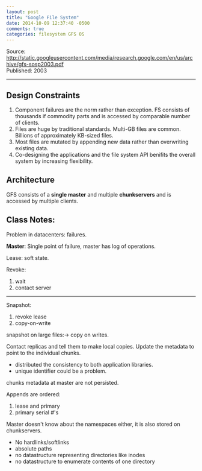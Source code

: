 ```yaml
---
layout: post
title: "Google File System"
date: 2014-10-09 12:37:40 -0500
comments: true
categories: filesystem GFS OS
---
```


Source: http://static.googleusercontent.com/media/research.google.com/en/us/archive/gfs-sosp2003.pdf <br/>
Published: 2003

---

Design Constraints
---

1. Component failures are the norm rather than exception. FS consists of thousands if commodity parts and is accessed by comparable number of clients.
2. Files are huge by traditional standards. Multi-GB files are common. Billions of approximately KB-sized files.
3. Most files are mutated by appending new data rather than overwriting existing data.
4. Co-designing the applications and the file system API benifits the overall system by increasing flexibility.

Architecture
---

GFS consists of a **single master** and multiple **chunkservers** and is accessed by multiple clients.


Class Notes:
---

Problem in datacenters: failures.

**Master**: Single point of failure, master has log of operations.

Lease: soft state.

Revoke:

1. wait
2. contact server

---

Snapshot:

1. revoke lease
2. copy-on-write

snapshot on large files:-> copy on writes.

Contact replicas and tell them to make local copies. Update the metadata to point to the individual chunks.

- distributed the consistency to both application libraries.
- unique identifier could be a problem.

chunks metadata at master are not persisted.


Appends are ordered:

1) lease and primary
2) primary serial #'s

Master doesn't know about the namespaces either, it is also stored on chunkservers.

- No hardlinks/softlinks
- absolute paths
- no datastructure representing directories like inodes
- no datastructure to enumerate contents of one directory
